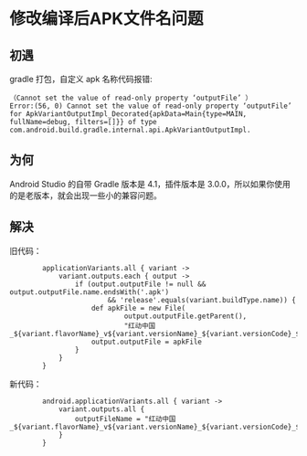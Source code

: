 # 修改编译后APK文件名问题

## 初遇

gradle 打包，自定义 apk 名称代码报错:

	（Cannot set the value of read-only property ‘outputFile’ ） 
	Error:(56, 0) Cannot set the value of read-only property ‘outputFile’ for ApkVariantOutputImpl_Decorated{apkData=Main{type=MAIN, fullName=debug, filters=[]}} of type com.android.build.gradle.internal.api.ApkVariantOutputImpl.

## 为何

Android Studio 的自带 Gradle 版本是 4.1，插件版本是 3.0.0，所以如果你使用的是老版本，就会出现一些小的兼容问题。

## 解决

旧代码：

            applicationVariants.all { variant ->
                variant.outputs.each { output ->
                    if (output.outputFile != null && output.outputFile.name.endsWith('.apk')
                            && 'release'.equals(variant.buildType.name)) {
                        def apkFile = new File(
                                output.outputFile.getParent(),
                                "红动中国_${variant.flavorName}_v${variant.versionName}_${variant.versionCode}_${buildTime()}.apk")
                        output.outputFile = apkFile
                    }
                }
            }
新代码：

            android.applicationVariants.all { variant ->
                variant.outputs.all {
                    outputFileName = "红动中国_${variant.flavorName}_v${variant.versionName}_${variant.versionCode}_${buildTime()}.apk"
                }
            }



